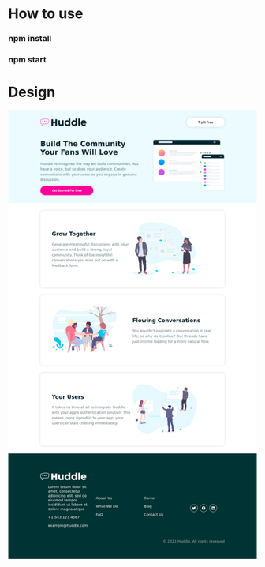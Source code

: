 # How to use


### npm install
### npm start

# Design

![Design](https://github.com/eduardo-sabino/my-portfolio/blob/main/src/img/huddle.png)
